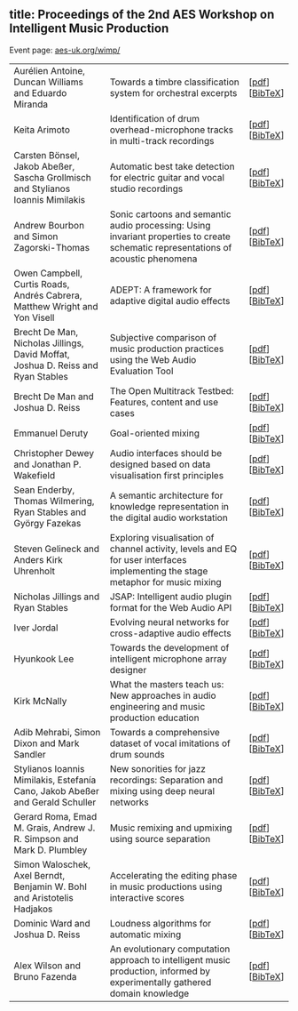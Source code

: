title: Proceedings of the 2nd AES Workshop on Intelligent Music Production
-------------------------------

Event page: [aes-uk.org/wimp/](http://aes-uk.org/wimp/)

<table>
	<tr>
		<td>Aur&eacute;lien Antoine, Duncan Williams and Eduardo Miranda</td>
		<td>Towards a timbre classification system for orchestral excerpts</td>
		<td>[<a href="http://c4dm.eecs.qmul.ac.uk/events/wimp2/Antoine.pdf" target="_blank">pdf</a>]<br>[<a href="http://c4dm.eecs.qmul.ac.uk/events/wimp2/Antoine.bib">BibTeX</a>]</td>
	</tr>
	<tr>
		<td>Keita Arimoto</td>
		<td>Identification of drum overhead-microphone tracks in multi-track recordings</td>
		<td>[<a href="http://c4dm.eecs.qmul.ac.uk/events/wimp2/Arimoto.pdf" target="_blank">pdf</a>]<br>[<a href="http://c4dm.eecs.qmul.ac.uk/events/wimp2/Arimoto.bib">BibTeX</a>]</td>
	</tr>
	<tr>
		<td>Carsten B&ouml;nsel, Jakob Abe&szlig;er, Sascha Grollmisch and Stylianos Ioannis Mimilakis</td>
		<td>Automatic best take detection for electric guitar and vocal studio recordings</td>
		<td>[<a href="http://c4dm.eecs.qmul.ac.uk/events/wimp2/Boensel.pdf" target="_blank">pdf</a>]<br>[<a href="http://c4dm.eecs.qmul.ac.uk/events/wimp2/Boensel.bib">BibTeX</a>]</td>
	</tr>
	<tr>
		<td>Andrew Bourbon and Simon Zagorski-Thomas</td>
		<td>Sonic cartoons and semantic audio processing: Using invariant properties to create schematic representations of acoustic phenomena</td>
		<td>[<a href="http://c4dm.eecs.qmul.ac.uk/events/wimp2/Bourbon.pdf" target="_blank">pdf</a>]<br>[<a href="http://c4dm.eecs.qmul.ac.uk/events/wimp2/Bourbon.bib">BibTeX</a>]</td>
	</tr>
	<tr>
		<td>Owen Campbell, Curtis Roads, Andr&eacute;s Cabrera, Matthew Wright and Yon Visell</td>
		<td>ADEPT: A framework for adaptive digital audio effects</td>
		<td>[<a href="http://c4dm.eecs.qmul.ac.uk/events/wimp2/Campbell.pdf" target="_blank">pdf</a>]<br>[<a href="http://c4dm.eecs.qmul.ac.uk/events/wimp2/Campbell.bib">BibTeX</a>]</td>
	</tr>
	<tr>
		<td>Brecht De Man, Nicholas Jillings, David Moffat, Joshua D. Reiss and Ryan Stables</td>
		<td>Subjective comparison of music production practices using the Web Audio Evaluation Tool</td>
		<td>[<a href="http://c4dm.eecs.qmul.ac.uk/events/wimp2/DeMan-WAET.pdf" target="_blank">pdf</a>]<br>[<a href="http://c4dm.eecs.qmul.ac.uk/events/wimp2/DeMan-WAET.bib">BibTeX</a>]</td>
	</tr>
	<tr>
		<td>Brecht De Man and Joshua D. Reiss</td>
		<td>The Open Multitrack Testbed: Features, content and use cases</td>
		<td>[<a href="http://c4dm.eecs.qmul.ac.uk/events/wimp2/DeMan-OMTB.pdf" target="_blank">pdf</a>]<br>[<a href="http://c4dm.eecs.qmul.ac.uk/events/wimp2/DeMan-OMTB.bib">BibTeX</a>]</td>
	</tr>
	<tr>
		<td>Emmanuel Deruty</td>
		<td>Goal-oriented mixing</td>
		<td>[<a href="http://c4dm.eecs.qmul.ac.uk/events/wimp2/Deruty.pdf" target="_blank">pdf</a>]<br>[<a href="http://c4dm.eecs.qmul.ac.uk/events/wimp2/Deruty.bib">BibTeX</a>]</td>
	</tr>
	<tr>
		<td>Christopher Dewey and Jonathan P. Wakefield</td>
		<td>Audio interfaces should be designed based on data visualisation first principles</td>
		<td>[<a href="http://c4dm.eecs.qmul.ac.uk/events/wimp2/Dewey.pdf" target="_blank">pdf</a>]<br>[<a href="http://c4dm.eecs.qmul.ac.uk/events/wimp2/Dewey.bib">BibTeX</a>]</td>
	</tr>
	<tr>
		<td>Sean Enderby, Thomas Wilmering, Ryan Stables and Gy&ouml;rgy Fazekas</td>
		<td>A semantic architecture for knowledge representation in the digital audio workstation</td>
		<td>[<a href="http://c4dm.eecs.qmul.ac.uk/events/wimp2/Enderby.pdf" target="_blank">pdf</a>]<br>[<a href="http://c4dm.eecs.qmul.ac.uk/events/wimp2/Enderby.bib">BibTeX</a>]</td>
	</tr>
	<tr>
		<td>Steven Gelineck and Anders Kirk Uhrenholt</td>
		<td>Exploring visualisation of channel activity, levels and EQ for user interfaces implementing the stage metaphor for music mixing</td>
		<td>[<a href="http://c4dm.eecs.qmul.ac.uk/events/wimp2/Gelineck.pdf" target="_blank">pdf</a>]<br>[<a href="http://c4dm.eecs.qmul.ac.uk/events/wimp2/Gelineck.bib">BibTeX</a>]</td>
	</tr>
	<tr>
		<td>Nicholas Jillings and Ryan Stables</td>
		<td>JSAP: Intelligent audio plugin format for the Web Audio API</td>
		<td>[<a href="http://c4dm.eecs.qmul.ac.uk/events/wimp2/Jillings.pdf" target="_blank">pdf</a>]<br>[<a href="http://c4dm.eecs.qmul.ac.uk/events/wimp2/Jillings.bib">BibTeX</a>]</td>
	</tr>
	<tr>
		<td>Iver Jordal</td>
		<td>Evolving neural networks for cross-adaptive audio effects</td>
		<td>[<a href="http://c4dm.eecs.qmul.ac.uk/events/wimp2/Jordal.pdf" target="_blank">pdf</a>]<br>[<a href="http://c4dm.eecs.qmul.ac.uk/events/wimp2/Jordal.bib">BibTeX</a>]</td>
	</tr>
	<tr>
		<td>Hyunkook Lee</td>
		<td>Towards the development of intelligent microphone array designer</td>
		<td>[<a href="http://c4dm.eecs.qmul.ac.uk/events/wimp2/Lee.pdf" target="_blank">pdf</a>]<br>[<a href="http://c4dm.eecs.qmul.ac.uk/events/wimp2/Lee.bib">BibTeX</a>]</td>
	</tr>
	<tr>
		<td>Kirk McNally</td>
		<td>What the masters teach us: New approaches in audio engineering and music production education</td>
		<td>[<a href="http://c4dm.eecs.qmul.ac.uk/events/wimp2/McNally.pdf" target="_blank">pdf</a>]<br>[<a href="http://c4dm.eecs.qmul.ac.uk/events/wimp2/McNally.bib">BibTeX</a>]</td>
	</tr>
	<tr>
		<td>Adib Mehrabi, Simon Dixon and Mark Sandler</td>
		<td>Towards a comprehensive dataset of vocal imitations of drum sounds</td>
		<td>[<a href="http://c4dm.eecs.qmul.ac.uk/events/wimp2/Mehrabi.pdf" target="_blank">pdf</a>]<br>[<a href="http://c4dm.eecs.qmul.ac.uk/events/wimp2/Mehrabi.bib">BibTeX</a>]</td>
	</tr>
	<tr>
		<td>Stylianos Ioannis Mimilakis, Estefan&iacute;a Cano, Jakob Abe&szlig;er and Gerald Schuller</td>
		<td>New sonorities for jazz recordings: Separation and mixing using deep neural networks</td>
		<td>[<a href="http://c4dm.eecs.qmul.ac.uk/events/wimp2/Mimilakis.pdf" target="_blank">pdf</a>]<br>[<a href="http://c4dm.eecs.qmul.ac.uk/events/wimp2/Mimilakis.bib">BibTeX</a>]</td>
	</tr>
	<tr>
		<td>Gerard Roma, Emad M. Grais, Andrew J. R. Simpson and Mark D. Plumbley</td>
		<td>Music remixing and upmixing using source separation</td>
		<td>[<a href="http://c4dm.eecs.qmul.ac.uk/events/wimp2/Roma.pdf" target="_blank">pdf</a>]<br>[<a href="http://c4dm.eecs.qmul.ac.uk/events/wimp2/Roma.bib">BibTeX</a>]</td>
	</tr>
	<tr>
		<td>Simon Waloschek, Axel Berndt, Benjamin W. Bohl and Aristotelis Hadjakos</td>
		<td>Accelerating the editing phase in music productions using interactive scores</td>
		<td>[<a href="http://c4dm.eecs.qmul.ac.uk/events/wimp2/Waloschek.pdf" target="_blank">pdf</a>]<br>[<a href="http://c4dm.eecs.qmul.ac.uk/events/wimp2/Waloschek.bib">BibTeX</a>]</td>
	</tr>
	<tr>
		<td>Dominic Ward and Joshua D. Reiss</td>
		<td>Loudness algorithms for automatic mixing</td>
		<td>[<a href="http://c4dm.eecs.qmul.ac.uk/events/wimp2/Ward.pdf" target="_blank">pdf</a>]<br>[<a href="http://c4dm.eecs.qmul.ac.uk/events/wimp2/Ward.bib">BibTeX</a>]</td>
	</tr>
	<tr>
		<td>Alex Wilson and Bruno Fazenda</td>
		<td>An evolutionary computation approach to intelligent music production, informed by experimentally gathered domain knowledge</td>
		<td>[<a href="http://c4dm.eecs.qmul.ac.uk/events/wimp2/Wilson.pdf" target="_blank">pdf</a>]<br>[<a href="http://c4dm.eecs.qmul.ac.uk/events/wimp2/Wilson.bib">BibTeX</a>]</td>
	</tr>
</table>
